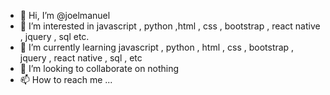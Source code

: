 - 👋 Hi, I’m @joelmanuel
- 👀 I’m interested in javascript , python ,html , css , bootstrap , react native , jquery , sql etc.
- 🌱 I’m currently learning javascript , python , html , css , bootstrap , jquery , react native , sql , etc
- 💞️ I’m looking to collaborate on nothing
- 📫 How to reach me ...

<!---
joelmanuel/joelmanuel is a ✨ special ✨ repository because its `README.md` (this file) appears on your GitHub profile.
You can click the Preview link to take a look at your changes.
--->
